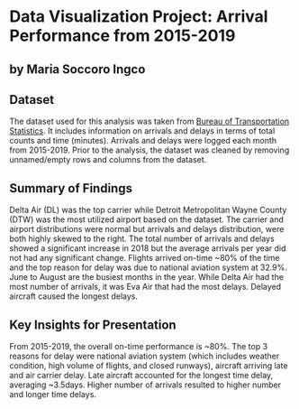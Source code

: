 # Data Visualization Project: Arrival Performance from 2015-2019
## by Maria Soccoro Ingco


## Dataset

The dataset used for this analysis was taken from <a href="https://www.transtats.bts.gov/OT_Delay/OT_DelayCause1.asp?pn=1">Bureau of Transportation Statistics</a>. 
It includes information on arrivals and delays in terms of total counts and time (minutes). Arrivals and delays were logged each month from 2015-2019.
Prior to the analysis, the dataset was cleaned by removing unnamed/empty rows and columns from the dataset.

## Summary of Findings

Delta Air (DL) was the top carrier while Detroit Metropolitan Wayne County (DTW) was the most utilized airport based on the dataset.
The carrier and airport distributions were normal but arrivals and delays distribution, were both highly skewed to the right.
The total number of arrivals and delays showed a significant increase in 2018 but the average arrivals per year did not had any significant change.
Flights arrived on-time ~80% of the time and the top reason for delay was due to national aviation system at 32.9%.
June to August are the busiest months in the year.
While Delta Air had the most number of arrivals, it was Eva Air that had the most delays.
Delayed aircraft caused the longest delays.

## Key Insights for Presentation

From 2015-2019, the overall on-time performance is ~80%.
The top 3 reasons for delay were national aviation system (which includes weather condition, high volume of flights, and closed runways), aircraft arriving late and air carrier delay.
Late aircraft accounted for the longest time delay, averaging ~3.5days.
Higher number of arrivals resulted to higher number and longer time delays.
